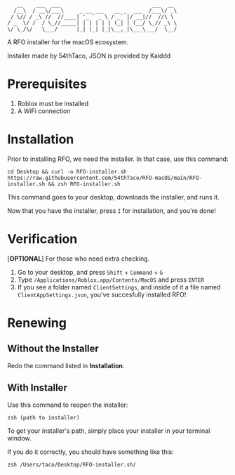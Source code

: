 ```
   __    ___  ___                             ___  __    
  /__\  / __\/___\     _ __ ___   __ _  ___  /___\/ _\   
 / \// / _\ //  //____| '_ ` _ \ / _` |/ __|//  //\ \    
/ _  \/ /  / \_//_____| | | | | | (_| | (__/ \_// _\ \   
\/ \_/\/   \___/      |_| |_| |_|\__,_|\___\___/  \__/  
```

A RFO installer for the macOS ecosystem.

Installer made by 54thTaco, JSON is provided by Kaiddd

# Prerequisites 
1. Roblox must be installed
2. A WiFi connection

# Installation
Prior to installing RFO, we need the installer. In that case, use this command:
```
cd Desktop && curl -o RFO-installer.sh https://raw.githubusercontent.com/54thTaco/RFO-macOS/main/RFO-installer.sh && zsh RFO-installer.sh
```
This command goes to your desktop, downloads the installer, and runs it. 

Now that you have the installer, press `I` for installation, and you're done!

# Verification
[**OPTIONAL**] For those who need extra checking.
1. Go to your desktop, and press `Shift` + `Command` + `G`
2. Type `/Applications/Roblox.app/Contents/MacOS` and press `ENTER`
3. If you see a folder named `ClientSettings`, and inside of it a file named `ClientAppSettings.json`, you've succesfully installed RFO!

# Renewing
## Without the Installer

Redo the command listed in **Installation**.

## With Installer

Use this command to reopen the installer:
```
zsh (path to installer)
```
To get your installer's path, simply place your installer in your terminal window.

If you do it correctly, you should have something like this:
```
zsh /Users/taco/Desktop/RFO-installer.sh/
```

